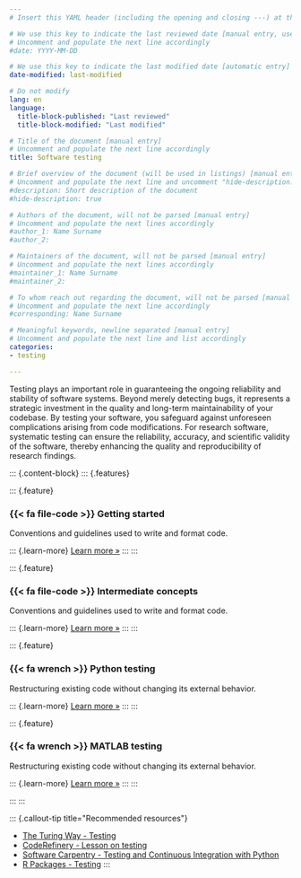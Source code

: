 ```yaml
---
# Insert this YAML header (including the opening and closing ---) at the beginning of the document and fill it out accordingly

# We use this key to indicate the last reviewed date [manual entry, use YYYY-MM-DD]
# Uncomment and populate the next line accordingly
#date: YYYY-MM-DD

# We use this key to indicate the last modified date [automatic entry]
date-modified: last-modified

# Do not modify
lang: en
language: 
  title-block-published: "Last reviewed"
  title-block-modified: "Last modified"

# Title of the document [manual entry]
# Uncomment and populate the next line accordingly
title: Software testing

# Brief overview of the document (will be used in listings) [manual entry]
# Uncomment and populate the next line and uncomment "hide-description: true".
#description: Short description of the document
#hide-description: true

# Authors of the document, will not be parsed [manual entry]
# Uncomment and populate the next lines accordingly
#author_1: Name Surname
#author_2:

# Maintainers of the document, will not be parsed [manual entry]
# Uncomment and populate the next lines accordingly
#maintainer_1: Name Surname
#maintainer_2:

# To whom reach out regarding the document, will not be parsed [manual entry]
# Uncomment and populate the next line accordingly
#corresponding: Name Surname

# Meaningful keywords, newline separated [manual entry]
# Uncomment and populate the next line and list accordingly
categories: 
- testing 

---
```


Testing plays an important role in guaranteeing the ongoing reliability and stability of software systems. Beyond merely detecting bugs, it represents a strategic investment in the quality and long-term maintainability of your codebase. By testing your software, you safeguard against unforeseen complications arising from code modifications. For research software, systematic testing can ensure the reliability, accuracy, and scientific validity of the software, thereby enhancing the quality  and reproducibility of research findings.

::: {.content-block}
::: {.features}

::: {.feature}
### {{< fa file-code >}} Getting started
Conventions and guidelines used to write and format code.

::: {.learn-more}
[Learn more »](./code_style.md)
:::
:::

::: {.feature}
### {{< fa file-code >}} Intermediate concepts
Conventions and guidelines used to write and format code.

::: {.learn-more}
[Learn more »](./intermediate.md)
:::
:::

::: {.feature}
### {{< fa wrench >}} Python testing
Restructuring existing code without changing its external behavior.

::: {.learn-more}
[Learn more »](./python.md)
:::
:::

::: {.feature}
### {{< fa wrench >}} MATLAB testing
Restructuring existing code without changing its external behavior.

::: {.learn-more}
[Learn more »](./matlab.md)
:::
:::

:::
:::



::: {.callout-tip title="Recommended resources"}
- [The Turing Way - Testing](https://book.the-turing-way.org/reproducible-research/testing)
- [CodeRefinery - Lesson on testing](https://coderefinery.github.io/testing/motivation/)
- [Software Carpentry - Testing and Continuous Integration with Python](https://carpentries-incubator.github.io/python-testing/)
- [R Packages - Testing](https://r-pkgs.org/tests.html)
:::
